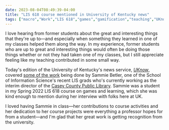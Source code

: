 ```yaml
---
date: 2023-08-04T08:49:39-04:00
title: "LIS 618 course mentioned in University of Kentucky news"
tags: ["macro","Work","LIS 618","games","gamification","teaching","UKnow","University of Kentucky","LIS","media appearances"]
---
```

I love hearing from former students about the great and interesting things that they're up to—and especially when something they learned in one of my classes helped them along the way. In my experience, former students who are up to great and interesting things would often be doing those things whether or not they had taken one of my classes, but I still appreciate feeling like my teaching contributed in some small way.

Today's edition of the University of Kentucky's news service, *[UKnow](https://uknow.uky.edu/)*, covered [some of the work](https://uknow.uky.edu/professional-news/library-science-alumna-uses-gamification-encourage-reading) being done by Sammie Betler, one of the School of Information Science's recent LIS grads who's currently working as the interim director of the [Casey County Public Library](https://www.caseylibrary.org/). Sammie was a student in my Spring 2022 LIS 618 course on games and learning, which she was kind enough to mention during her interview with folks here at UK. 

I loved having Sammie in class—her contributions to course activities and her dedication to her course projects were everything a professor hopes for from a student—and I'm glad that her great work is getting recognition from the university.
